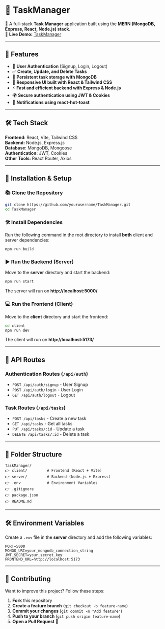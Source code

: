 # 📝 TaskManager

🚀 A full-stack **Task Manager** application built using the **MERN (MongoDB, Express, React, Node.js) stack**.  
🔗 **Live Demo:** [TaskManager](https://taskmanager-218j.onrender.com/)

---

## 📌 Features
- 🔐 **User Authentication** (Signup, Login, Logout)
- ✅ **Create, Update, and Delete Tasks**
- 📌 **Persistent task storage with MongoDB**
- 🎨 **Responsive UI built with React & Tailwind CSS**
- ⚡ **Fast and efficient backend with Express & Node.js**
- 🌍 **Secure authentication using JWT & Cookies**
- 🔔 **Notifications using react-hot-toast**

---

## 🛠️ Tech Stack
**Frontend:** React, Vite, Tailwind CSS  
**Backend:** Node.js, Express.js  
**Database:** MongoDB, Mongoose  
**Authentication:** JWT, Cookies  
**Other Tools:** React Router, Axios  

---

## 🚀 Installation & Setup

### 📚 Clone the Repository
```sh
git clone https://github.com/yourusername/TaskManager.git
cd TaskManager
```

### 🛠️ Install Dependencies  
Run the following command in the root directory to install **both** client and server dependencies:
```sh
npm run build
```

### ▶️ Run the Backend (Server)
Move to the **server** directory and start the backend:
```sh
npm run start
```
The server will run on **http://localhost:5000/**

### 💻 Run the Frontend (Client)
Move to the **client** directory and start the frontend:
```sh
cd client
npm run dev
```
The client will run on **http://localhost:5173/**

---

## 📄 API Routes
### **Authentication Routes** (`/api/auth`)
- `POST /api/auth/signup` - User Signup
- `POST /api/auth/login` - User Login
- `GET /api/auth/logout` - Logout

### **Task Routes** (`/api/tasks`)
- `POST /api/tasks` - Create a new task
- `GET /api/tasks` - Get all tasks
- `PUT /api/tasks/:id` - Update a task
- `DELETE /api/tasks/:id` - Delete a task

---

## 🏢 Folder Structure
```
TaskManager/
👉 client/         # Frontend (React + Vite)
👉 server/         # Backend (Node.js + Express)
👉 .env            # Environment Variables
👉 .gitignore
👉 package.json
👉 README.md
```

---

## 🛠️ Environment Variables
Create a `.env` file in the **server** directory and add the following variables:
```
PORT=5000
MONGO_URI=your_mongodb_connection_string
JWT_SECRET=your_secret_key
FRONTEND_URL=http://localhost:5173
```

---

## 🌟 Contributing
Want to improve this project? Follow these steps:
1. **Fork** this repository  
2. **Create a feature branch** (`git checkout -b feature-name`)  
3. **Commit your changes** (`git commit -m "Add feature"`)  
4. **Push to your branch** (`git push origin feature-name`)  
5. **Open a Pull Request** 🚀

